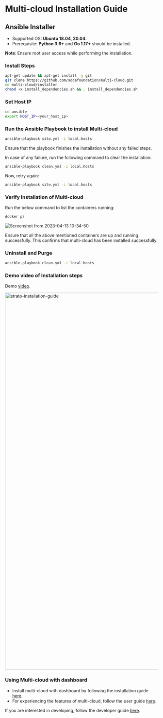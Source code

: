 # Multi-cloud Installation Guide

## Ansible Installer
* Supported OS: **Ubuntu 18.04, 20.04**.
* Prerequisite: **Python 3.6+** and **Go 1.17+**  should be installed.

**Note**: Ensure root user access while performing the installation.

### Install Steps
```bash
apt-get update && apt-get install -y git
git clone https://github.com/sodafoundation/multi-cloud.git
cd multi-cloud/installer
chmod +x install_dependencies.sh && . install_dependencies.sh
```

### Set Host IP
```bash
cd ansible
export HOST_IP=<your_host_ip>
```

### Run the Ansible Playbook to install Multi-cloud
```bash
ansible-playbook site.yml -i local.hosts
```
Ensure that the playbook finishes the installation without any failed steps. 

In case of any failure, run the following command to clear the installation:
```bash
ansible-playbook clean.yml -i local.hosts
```
Now, retry again:
```bash
ansible-playbook site.yml -i local.hosts
```

### Verify installation of Multi-cloud
Run the below command to list the containers running:
```bash
docker ps
```
![Screenshot from 2023-04-13 10-34-50](https://user-images.githubusercontent.com/45416272/231659142-f8f1153b-c77a-4874-82c5-7d97510a13c0.png)

Ensure that all the above mentioned containers are up and running successfully. This confirms that multi-cloud has been installed successfully.

### Uninstall and Purge
```bash
ansible-playbook clean.yml -i local.hosts
```
### Demo video of Installation steps
Demo [video](https://www.youtube.com/watch?v=Jhmx3aiZuU0).

<img width="1242" alt="strato-installation-guide" src="https://github.com/sodafoundation/strato/assets/41313813/b400b8e9-07c7-45b8-8123-bdf72edc3d4c">

### Using Multi-cloud with dashboard
* Install multi-cloud with dashboard by following the installation guide [here](https://github.com/sodafoundation/installer/blob/master/README.md).
* For experiencing the features of multi-cloud, follow the user guide [here](https://docs.sodafoundation.io/guides/user-guides/multi-cloud/).

If you are interested in developing, follow the developer guide [here](https://docs.sodafoundation.io/guides/developer-guides/multi-cloud/).
